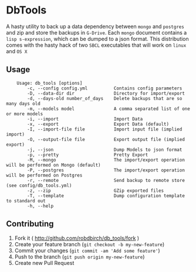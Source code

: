 # DbTools

A hasty utility to back up a data dependency between `mongo` and `postgres` and zip and store the backups in `G-Drive`.
Each `mongo` document contains a `lisp s-expression`, which can be dumped to a json format. 
This distribution comes with the hasty hack of two `SBCL` executables that will work on `linux` and `OS X`

## Usage
        
        Usage: db_tools [options]
            -c, --config config.yml          Contains config parameters
            -D, --data-dir dir               Directory for import/export
            -d, --days-old number_of_days    Delete backups that are so many days old
            -m, --models model               A comma separated list of one or more models
            -i, --import                     Import Data
            -x, --export                     Export Data (default)
            -I, --import-file file           Import input file (implied import)
            -O, --output-file file           Export output file (implied export)
            -j, --json                       Dump Models to json format
            -p, --pretty                     Pretty Export
            -M, --mongo                      The import/export operation will be performed on Mongo (default)
            -P, --postgres                   The import/export operation will be performed on Postgres
            -r, --remote                     Send backup to remote store (see config/db_tools.yml)
            -z, --zip                        GZip exported files
            -T, --template                   Dump configuration template to standard out
            -h, --help

## Contributing

1. Fork it ( http://github.com/robdbirch/db_tools/fork )
2. Create your feature branch (`git checkout -b my-new-feature`)
3. Commit your changes (`git commit -am 'Add some feature'`)
4. Push to the branch (`git push origin my-new-feature`)
5. Create new Pull Request
